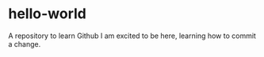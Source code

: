 # hello-world
A repository to learn Github
I am excited to be here, learning how to commit a change.
